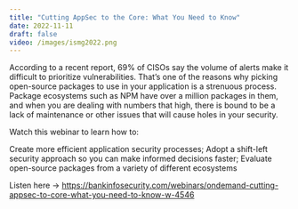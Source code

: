 ```yaml
---
title: "Cutting AppSec to the Core: What You Need to Know"
date: 2022-11-11
draft: false
video: /images/ismg2022.png
---
```



According to a recent report, 69% of CISOs say the volume of alerts make it difficult to prioritize vulnerabilities. That’s one of the reasons why picking open-source packages to use in your application is a strenuous process. Package ecosystems such as NPM have over a million packages in them, and when you are dealing with numbers that high, there is bound to be a lack of maintenance or other issues that will cause holes in your security.

Watch this webinar to learn how to:

Create more efficient application security processes;
Adopt a shift-left security approach so you can make informed decisions faster;
Evaluate open-source packages from a variety of different ecosystems

Listen here -> https://bankinfosecurity.com/webinars/ondemand-cutting-appsec-to-core-what-you-need-to-know-w-4546




